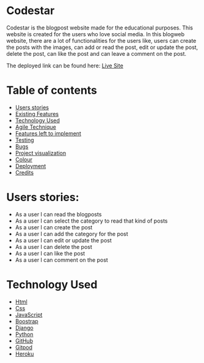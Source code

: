 # Codestar
  Codestar is the blogpost website made for the educational purposes.
  This website is created for the users who love social media. In this blogweb website, there 
  are a lot of functionalities for the users like, users can create the posts with the images, can 
  add or read the post, edit or update the post, delete the post,
  can like the post and can leave a comment on the post.

The deployed link can be found here: [Live Site](https://sureshblog.herokuapp.com/)

# Table of contents
  * [Users stories](#users-stories)
  * [Existing Features](#existing-features)
  * [Technology Used](#technology-used)
  * [Agile Technique](#agile-technique)
  * [Features left to implement](#features-left-to-implement)
  * [Testing](#testing)
  * [Bugs](#bugs)
  * [Project visualization](#project-visualiztion)
  * [Colour](#colour)
  * [Deployment](#deployment)
  * [Credits](#credits)

# Users stories:
  * As a user I can read the blogposts
  * As a user I can select the category to read that kind of posts
  * As a user I can create the post
  * As a user I can add the category for the post
  * As a user I can edit or update the post
  * As a user I can delete the post
  * As a user I can like the post
  * As a user I can comment on the post

# Technology Used 
  * [Html](https://en.wikipedia.org/wiki/HTML)
  * [Css](https://en.wikipedia.org/wiki/CSS)
  * [JavaScript](https://en.wikipedia.org/wiki/JavaScript)
  * [Boostrap](https://en.wikipedia.org/wiki/Bootstrap_(front-end_framework))
  * [Django](https://en.wikipedia.org/wiki/Django_(web_framework))
  * [Python](https://en.wikipedia.org/wiki/Python_(programming_language))
  * [GitHub](https://github.com)
  * [Gitpod](https://www.gitpod.io)
  * [Heroku](https://en.wikipedia.org/wiki/Heroku)